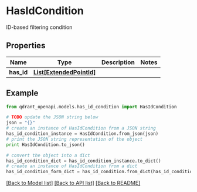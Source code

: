 # HasIdCondition

ID-based filtering condition

## Properties
Name | Type | Description | Notes
------------ | ------------- | ------------- | -------------
**has_id** | [**List[ExtendedPointId]**](ExtendedPointId.md) |  | 

## Example

```python
from qdrant_openapi.models.has_id_condition import HasIdCondition

# TODO update the JSON string below
json = "{}"
# create an instance of HasIdCondition from a JSON string
has_id_condition_instance = HasIdCondition.from_json(json)
# print the JSON string representation of the object
print HasIdCondition.to_json()

# convert the object into a dict
has_id_condition_dict = has_id_condition_instance.to_dict()
# create an instance of HasIdCondition from a dict
has_id_condition_form_dict = has_id_condition.from_dict(has_id_condition_dict)
```
[[Back to Model list]](../README.md#documentation-for-models) [[Back to API list]](../README.md#documentation-for-api-endpoints) [[Back to README]](../README.md)


